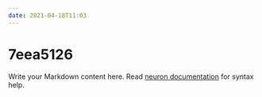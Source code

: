 ```yaml
---
date: 2021-04-18T11:03
---
```


# 7eea5126

Write your Markdown content here. Read [neuron documentation](https://neuron.zettel.page/2011404.html) for syntax help.

